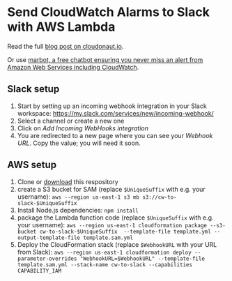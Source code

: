 # Send CloudWatch Alarms to Slack with AWS Lambda

Read the full [blog post on cloudonaut.io](https://cloudonaut.io/send-cloudwatch-alarms-to-slack-with-aws-lambda/).

Or use [marbot, a free chatbot ensuring you never miss an alert from Amazon Web Services including CloudWatch](https://marbot.io/).

## Slack setup

1. Start by setting up an incoming webhook integration in your Slack workspace: https://my.slack.com/services/new/incoming-webhook/
2. Select a channel or create a new one
3. Click on *Add Incoming WebHooks integration*
4. You are redirected to a new page where you can see your *Webhook URL*. Copy the value; you will need it soon.

## AWS setup

1. Clone or [download](https://github.com/widdix/cloudwatch-alarm-to-slack/zipball/master/) this respository
2. create a S3 bucket for SAM (replace `$UniqueSuffix` with e.g. your username): `aws --region us-east-1 s3 mb s3://cw-to-slack-$UniqueSuffix`
3. Install Node.js dependencies: `npm install`
4. package the Lambda function code (replace `$UniqueSuffix` with e.g. your username): `aws --region us-east-1 cloudformation package --s3-bucket cw-to-slack-$UniqueSuffix  --template-file template.yml --output-template-file template.sam.yml`
5. Deploy the CloudFormation stack (replace `$WebhookURL` with your URL from Slack): `aws --region us-east-1 cloudformation deploy --parameter-overrides "WebhookURL=$WebhookURL" --template-file template.sam.yml --stack-name cw-to-slack --capabilities CAPABILITY_IAM`
